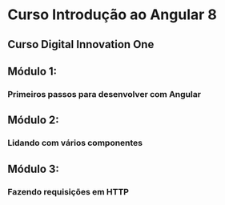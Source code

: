 # Curso Introdução ao Angular 8

## Curso Digital Innovation One

## Módulo 1:
 ### Primeiros passos para desenvolver com Angular

## Módulo 2:
 ### Lidando com vários componentes

## Módulo 3:
 ### Fazendo requisições em HTTP

